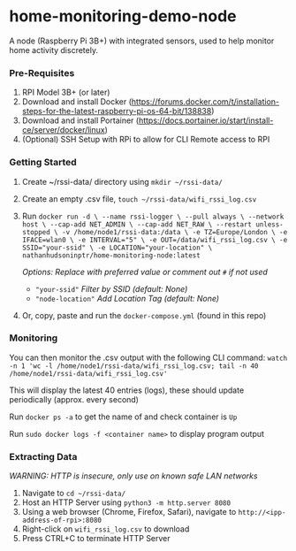 # home-monitoring-demo-node
A node (Raspberry Pi 3B+) with integrated sensors, used to help monitor home activity discretely. 

### Pre-Requisites
1. RPI Model 3B+ (or later)
2. Download and install Docker (https://forums.docker.com/t/installation-steps-for-the-latest-raspberry-pi-os-64-bit/138838)
3. Download and install Portainer (https://docs.portainer.io/start/install-ce/server/docker/linux)
4. (Optional) SSH Setup with RPi to allow for CLI Remote access to RPI

### Getting Started
1. Create ~/rssi-data/ directory using `mkdir ~/rssi-data/`
2. Create an empty .csv file, `touch ~/rssi-data/wifi_rssi_log.csv`
3. Run `docker run -d \
  --name rssi-logger \
  --pull always \
  --network host \
  --cap-add NET_ADMIN \
  --cap-add NET_RAW \
  --restart unless-stopped \
  -v /home/node1/rssi-data:/data \
  -e TZ=Europe/London \
  -e IFACE=wlan0 \
  -e INTERVAL="5" \
  -e OUT=/data/wifi_rssi_log.csv \
  -e SSID="your-ssid" \
  -e LOCATION="your-location" \
  nathanhudsoninptr/home-monitoring-node:latest`

   *Options: Replace with preferred value or comment out `#` if not used*
   - `"your-ssid"` *Filter by SSID (default: None)*
   - `"node-location"` *Add Location Tag (default: None)*
4. Or, copy, paste and run the `docker-compose.yml` (found in this repo)

### Monitoring
You can then monitor the .csv output with the following CLI command: `watch -n 1 'wc -l /home/node1/rssi-data/wifi_rssi_log.csv; tail -n 40 /home/node1/rssi-data/wifi_rssi_log.csv'`

This will display the latest 40 entries (logs), these should update periodically (approx. every second) 

Run `docker ps -a` to get the name of and check container is `Up`

Run `sudo docker logs -f <container name>` to display program output

### Extracting Data
*WARNING: HTTP is insecure, only use on known safe LAN networks* 
1. Navigate to `cd ~/rssi-data/`
2. Host an HTTP Server using `python3 -m http.server 8080`
3. Using a web browser (Chrome, Firefox, Safari), navigate to `http://<ipp-address-of-rpi>:8080`
4. Right-click on `wifi_rssi_log.csv` to download
5. Press CTRL+C to terminate HTTP Server 

